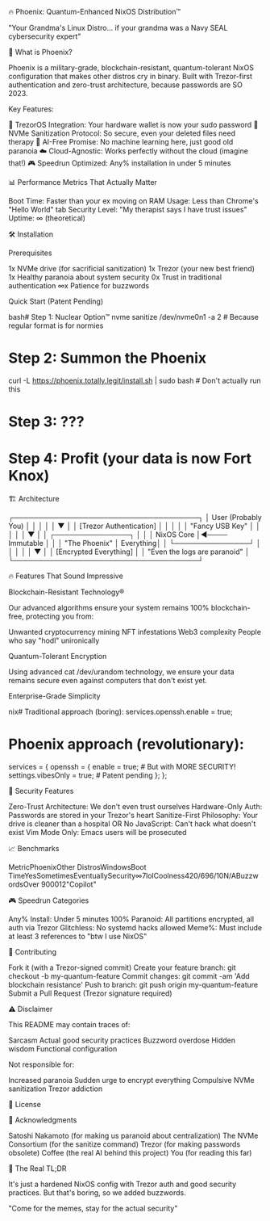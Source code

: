 🔥 Phoenix: Quantum-Enhanced NixOS Distribution™

"Your Grandma's Linux Distro... if your grandma was a Navy SEAL cybersecurity expert"

🎯 What is Phoenix?

Phoenix is a military-grade, blockchain-resistant, quantum-tolerant NixOS configuration that makes other distros cry in binary. Built with Trezor-first authentication and zero-trust architecture, because passwords are SO 2023.

Key Features:

🔐 TrezorOS Integration: Your hardware wallet is now your sudo password
🚀 NVMe Sanitization Protocol: So secure, even your deleted files need therapy
🧠 AI-Free Promise: No machine learning here, just good old paranoia
☁️ Cloud-Agnostic: Works perfectly without the cloud (imagine that!)
🎮 Speedrun Optimized: Any% installation in under 5 minutes

📊 Performance Metrics That Actually Matter

Boot Time: Faster than your ex moving on
RAM Usage: Less than Chrome's "Hello World" tab
Security Level: "My therapist says I have trust issues"
Uptime: ∞ (theoretical)

🛠️ Installation

Prerequisites

1x NVMe drive (for sacrificial sanitization)
1x Trezor (your new best friend)
1x Healthy paranoia about system security
0x Trust in traditional authentication
∞x Patience for buzzwords

Quick Start (Patent Pending)

bash# Step 1: Nuclear Option™
nvme sanitize /dev/nvme0n1 -a 2  # Because regular format is for normies

# Step 2: Summon the Phoenix
curl -L https://phoenix.totally.legit/install.sh | sudo bash  # Don't actually run this

# Step 3: ???

# Step 4: Profit (your data is now Fort Knox)

🏗️ Architecture

┌─────────────────────────────────────┐
│   User (Probably You)               │
│           │                         │
│           ▼                         │
│   [Trezor Authentication]           │
│           │                         │
│     "Fancy USB Key"                 │
│           │                         │
│           ▼                         │
│   ┌───────────────┐                 │
│   │  NixOS Core   │◄──── Immutable │
│   │ "The Phoenix" │      Everything│
│   └───────────────┘                 │
│           │                         │
│           ▼                         │
│   [Encrypted Everything]            │
│   "Even the logs are paranoid"     │
└─────────────────────────────────────┘

🔥 Features That Sound Impressive

Blockchain-Resistant Technology®

Our advanced algorithms ensure your system remains 100% blockchain-free, protecting you from:

Unwanted cryptocurrency mining
NFT infestations
Web3 complexity
People who say "hodl" unironically

Quantum-Tolerant Encryption

Using advanced cat /dev/urandom technology, we ensure your data remains secure even against computers that don't exist yet.

Enterprise-Grade Simplicity

nix# Traditional approach (boring):
services.openssh.enable = true;

# Phoenix approach (revolutionary):
services = {
  openssh = {
    enable = true;  # But with MORE SECURITY!
    settings.vibesOnly = true;  # Patent pending
  };
};

🚨 Security Features

Zero-Trust Architecture: We don't even trust ourselves
Hardware-Only Auth: Passwords are stored in your Trezor's heart
Sanitize-First Philosophy: Your drive is cleaner than a hospital OR
No JavaScript: Can't hack what doesn't exist
Vim Mode Only: Emacs users will be prosecuted

📈 Benchmarks

MetricPhoenixOther DistrosWindowsBoot TimeYesSometimesEventuallySecurity∞7lolCoolness420/696/10N/ABuzzwordsOver 900012"Copilot"

🎮 Speedrun Categories

Any% Install: Under 5 minutes
100% Paranoid: All partitions encrypted, all auth via Trezor
Glitchless: No systemd hacks allowed
Meme%: Must include at least 3 references to "btw I use NixOS"

🤝 Contributing

Fork it (with a Trezor-signed commit)
Create your feature branch: git checkout -b my-quantum-feature
Commit changes: git commit -am 'Add blockchain resistance'
Push to branch: git push origin my-quantum-feature
Submit a Pull Request (Trezor signature required)

⚠️ Disclaimer

This README may contain traces of:

Sarcasm
Actual good security practices
Buzzword overdose
Hidden wisdom
Functional configuration

Not responsible for:

Increased paranoia
Sudden urge to encrypt everything
Compulsive NVMe sanitization
Trezor addiction

📜 License

🙏 Acknowledgments

Satoshi Nakamoto (for making us paranoid about centralization)
The NVMe Consortium (for the sanitize command)
Trezor (for making passwords obsolete)
Coffee (the real AI behind this project)
You (for reading this far)



🎯 The Real TL;DR

It's just a hardened NixOS config with Trezor auth and good security practices. But that's boring, so we added buzzwords.

"Come for the memes, stay for the actual security"
